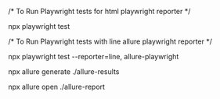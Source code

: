 /* To Run Playwright tests for html playwright reporter */

npx playwright test 

/* To Run Playwright tests with line allure playwright reporter */

npx playwright test --reporter=line, allure-playwright 

npx allure generate ./allure-results 

npx allure open ./allure-report
